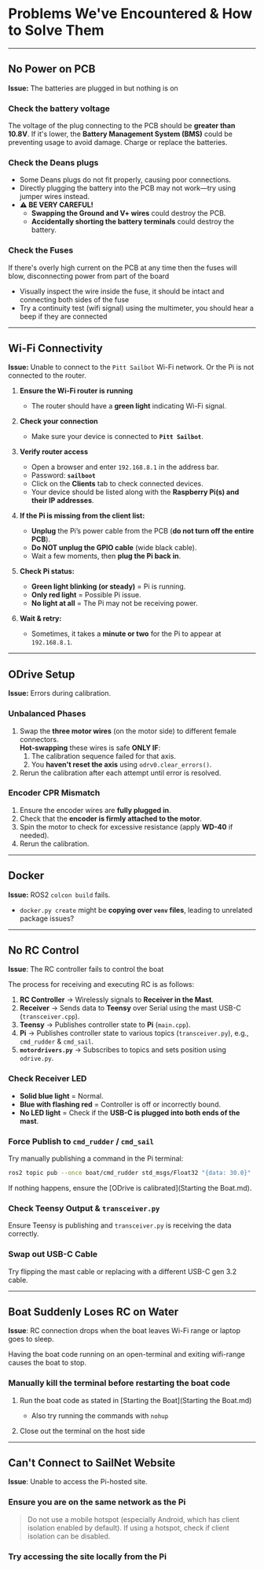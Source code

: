 # Problems We've Encountered & How to Solve Them  

---

## No Power on PCB
**Issue:** The batteries are plugged in but nothing is on

### Check the battery voltage
The voltage of the plug connecting to the PCB should be **greater than 10.8V**. If it's lower, the **Battery Management System (BMS)** could be preventing usage to avoid damage. Charge or replace the batteries.

### Check the Deans plugs  
- Some Deans plugs do not fit properly, causing poor connections.  
- Directly plugging the battery into the PCB may not work—try using jumper wires instead.  
- **⚠️ BE VERY CAREFUL!**  
   - **Swapping the Ground and V+ wires** could destroy the PCB.  
   - **Accidentally shorting the battery terminals** could destroy the battery.  

### Check the Fuses
If there's overly high current on the PCB at any time then the fuses will blow, disconnecting power from part of the board
- Visually inspect the wire inside the fuse, it should be intact and connecting both sides of the fuse
- Try a continuity test (wifi signal) using the multimeter, you should hear a beep if they are connected
  
---

## Wi-Fi Connectivity  
**Issue:** Unable to connect to the `Pitt Sailbot` Wi-Fi network. Or the Pi is not connected to the router.

1. **Ensure the Wi-Fi router is running**  
   - The router should have a **green light** indicating Wi-Fi signal.  

2. **Check your connection**  
   - Make sure your device is connected to **`Pitt Sailbot`**.  

3. **Verify router access**  
   - Open a browser and enter `192.168.8.1` in the address bar.  
   - Password: **`sailboot`**  
   - Click on the **Clients** tab to check connected devices.  
   - Your device should be listed along with the **Raspberry Pi(s) and their IP addresses**.  

4. **If the Pi is missing from the client list:**  
   - **Unplug** the Pi’s power cable from the PCB (**do not turn off the entire PCB**).  
   - **Do NOT unplug the GPIO cable** (wide black cable).  
   - Wait a few moments, then **plug the Pi back in**.  

5. **Check Pi status:**  
   - **Green light blinking (or steady)** = Pi is running.  
   - **Only red light** = Possible Pi issue.  
   - **No light at all** = The Pi may not be receiving power.  

6. **Wait & retry:**  
   - Sometimes, it takes a **minute or two** for the Pi to appear at `192.168.8.1`.  

---

## ODrive Setup  
**Issue:** Errors during calibration.  

### Unbalanced Phases
1. Swap the **three motor wires** (on the motor side) to different female connectors.  
**Hot-swapping** these wires is safe **ONLY IF**:  
    1. The calibration sequence failed for that axis.  
    2. You **haven't reset the axis** using `odrv0.clear_errors()`.  
2. Rerun the calibration after each attempt until error is resolved.

### Encoder CPR Mismatch
1. Ensure the encoder wires are **fully plugged in**.  
2. Check that the **encoder is firmly attached to the motor**.  
3. Spin the motor to check for excessive resistance (apply **WD-40** if needed).  
4. Rerun the calibration.  

---

## Docker  
**Issue:** ROS2 `colcon build` fails.  

- `docker.py create` might be **copying over `venv` files**, leading to unrelated package issues?

---

## No RC Control  
**Issue**: The RC controller fails to control the boat

The process for receiving and executing RC is as follows:

1. **RC Controller** → Wirelessly signals to **Receiver in the Mast**.  
2. **Receiver** → Sends data to **Teensy** over Serial using the mast USB-C (`transceiver.cpp`).  
3. **Teensy** → Publishes controller state to **Pi** (`main.cpp`).  
4. **Pi** → Publishes controller state to various topics (`transceiver.py`), e.g., `cmd_rudder` & `cmd_sail`.  
5. **`motordrivers.py`** → Subscribes to topics and sets position using `odrive.py`.  

### Check Receiver LED
- **Solid blue light** = Normal.  
- **Blue with flashing red** = Controller is off or incorrectly bound.  
- **No LED light** = Check if the **USB-C is plugged into both ends of the mast**.  

### Force Publish to `cmd_rudder` / `cmd_sail`

Try manually publishing a command in the Pi terminal:  
```sh
ros2 topic pub --once boat/cmd_rudder std_msgs/Float32 "{data: 30.0}"
```

If nothing happens, ensure the [ODrive is calibrated](Starting the Boat.md).


### Check Teensy Output & `transceiver.py`
Ensure Teensy is publishing and `transceiver.py` is receiving the data correctly.

### Swap out USB-C Cable
Try flipping the mast cable or replacing with a different USB-C gen 3.2 cable.

---

## Boat Suddenly Loses RC on Water
**Issue**: RC connection drops when the boat leaves Wi-Fi range or laptop goes to sleep.

Having the boat code running on an open-terminal and exiting wifi-range causes the boat to stop.

### Manually kill the terminal before restarting the boat code
1. Run the boat code as stated in [Starting the Boat](Starting the Boat.md)

   - Also try running the commands with `nohup`
  
2. Close out the terminal on the host side

---

## Can't Connect to SailNet Website
**Issue**: Unable to access the Pi-hosted site.

### Ensure you are on the same network as the Pi

> Do not use a mobile hotspot (especially Android, which has client isolation enabled by default). If using a hotspot, check if client isolation can be disabled.

### Try accessing the site locally from the Pi
